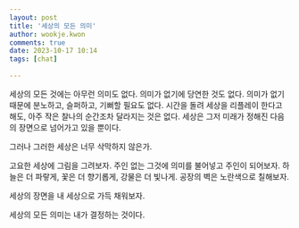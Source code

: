 ```yaml
---  
layout: post  
title: '세상의 모든 의미'  
author: wookje.kwon  
comments: true  
date: 2023-10-17 10:14  
tags: [chat]  
  
---  
```


세상의 모든 것에는 아무런 의미도 없다. 의미가 없기에 당연한 것도 없다. 의미가 없기 때문에 분노하고, 슬퍼하고, 기뻐할 필요도 없다. 시간을 돌려 세상을 리플레이 한다고 해도, 아주 작은 찰나의 순간조차 달라지는 것은 없다. 세상은 그저 미래가 정해진 다음의 장면으로 넘어가고 있을 뿐이다.  

그러나 그러한 세상은 너무 삭막하지 않은가.  

고요한 세상에 그림을 그려보자. 주인 없는 그것에 의미를 불어넣고 주인이 되어보자. 하늘은 더 파랗게, 꽃은 더 향기롭게, 강물은 더 빛나게. 공장의 벽은 노란색으로 칠해보자.  

세상의 장면을 내 세상으로 가득 채워보자.

세상의 모든 의미는 내가 결정하는 것이다.  
